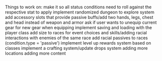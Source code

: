Things to work on:
make it so all status conditions need to roll against the respective stat to apply
implement randomized dungeon to explore system
add accessory slots that provide passive buffs/add two hands, legs, chest and head instead of weapon and armor
ask if user wants to unequip current gear for new gear when equipping
implement saving and loading with the player class
add size to races for event choices and skills/adding racial interactions with enemies of the same race
add racial passives to races (condition.type = 'passive')
implement level up rewards system based on classes
implement a crafting system/update drops system
adding more locations
adding more content